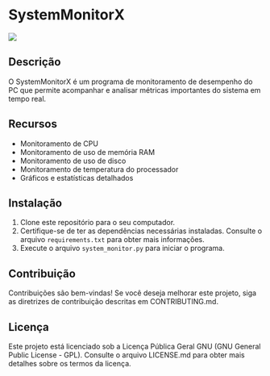 # SystemMonitorX
<img src='system.gif'>

## Descrição

O SystemMonitorX é um programa de monitoramento de desempenho do PC que permite acompanhar e analisar métricas importantes do sistema em tempo real.

## Recursos

- Monitoramento de CPU
- Monitoramento de uso de memória RAM
- Monitoramento de uso de disco
- Monitoramento de temperatura do processador
- Gráficos e estatísticas detalhados

## Instalação

1. Clone este repositório para o seu computador.
2. Certifique-se de ter as dependências necessárias instaladas. Consulte o arquivo `requirements.txt` para obter mais informações.
3. Execute o arquivo `system_monitor.py` para iniciar o programa.

## Contribuição

Contribuições são bem-vindas! Se você deseja melhorar este projeto, siga as diretrizes de contribuição descritas em CONTRIBUTING.md.

## Licença

Este projeto está licenciado sob a Licença Pública Geral GNU (GNU General Public License - GPL). Consulte o arquivo LICENSE.md para obter mais detalhes sobre os termos da licença.

